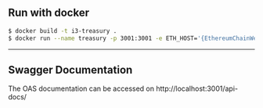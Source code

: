 ## Run with docker

```bash
$ docker build -t i3-treasury .
$ docker run --name treasury -p 3001:3001 -e ETH_HOST='{EthereumChainWebsocketHost}' -e CONTRACT_ADDRESS='{CONTRACT_ADDRESS}' -e WEBHOOK='{WEBHOOK}' -e PORT=3001 i3-treasury
```

---

## Swagger Documentation

The OAS documentation can be accessed on http://localhost:3001/api-docs/